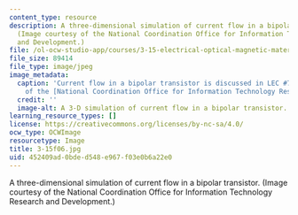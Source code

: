 ```yaml
---
content_type: resource
description: A three-dimensional simulation of current flow in a bipolar transistor.
  (Image courtesy of the National Coordination Office for Information Technology Research
  and Development.)
file: /ol-ocw-studio-app/courses/3-15-electrical-optical-magnetic-materials-and-devices-fall-2006/452409ad0bded548e967f03e0b6a22e0_3-15f06.jpg
file_size: 89414
file_type: image/jpeg
image_metadata:
  caption: 'Current flow in a bipolar transistor is discussed in LEC #7. (Image courtesy
    of the [National Coordination Office for Information Technology Research and Development](http://www.nitrd.gov/).)'
  credit: ''
  image-alt: A 3-D simulation of current flow in a bipolar transistor.
learning_resource_types: []
license: https://creativecommons.org/licenses/by-nc-sa/4.0/
ocw_type: OCWImage
resourcetype: Image
title: 3-15f06.jpg
uid: 452409ad-0bde-d548-e967-f03e0b6a22e0
---
```

A three-dimensional simulation of current flow in a bipolar transistor. (Image courtesy of the National Coordination Office for Information Technology Research and Development.)